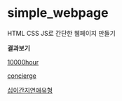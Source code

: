# simple_webpage

HTML CSS JS로 간단한 웹페이지 만들기

**결과보기**

[10000hour](https://precious-choux-e0196c.netlify.app/)

[concierge](https://62fb49dddd454b7913fb8027--lively-dango-05f404.netlify.app/)

[십이간지연애유형](https://62fba95d8cfdbb00bdb93c33--lovely-madeleine-e0e1a1.netlify.app/)
